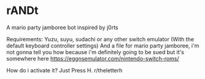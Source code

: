# rANDt
A mario party jamboree bot inspired by j0rts

Requirements:
Yuzu, suyu, sudachi or any other switch emulator (With the default keyboard controller settings)
And a file for mario party jamboree, i'm not gonna tell you how because i'm definitely going to be sued but it's somewhere here https://eggnsemulator.com/nintendo-switch-roms/

How do i activate it?
Just Press H.
r/theletterh
